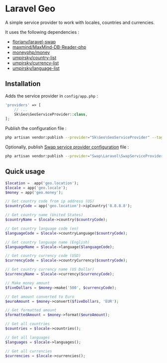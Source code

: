 # Laravel Geo

A simple service provider to work with locales, countries and currencies.

It uses the following dependencies :

* [florianv/laravel-swap](https://github.com/florianv/laravel-swap)
* [maxmind/MaxMind-DB-Reader-php](https://github.com/maxmind/MaxMind-DB-Reader-php)
* [moneyphp/money](https://github.com/moneyphp/money)
* [umpirsky/country-list](https://github.com/umpirsky/country-list)
* [umpirsky/currency-list](https://github.com/umpirsky/currency-list)
* [umpirsky/language-list](https://github.com/umpirsky/language-list)

## Installation

Adds the service provider in `config/app.php` :

```php
'providers' => [
    // ...
    Sk\Geo\GeoServiceProvider::class,
];
```

Publish the configuration file :

```bash
php artisan vendor:publish --provider="Sk\Geo\GeoServiceProvider" --tag="config"
```

Optionally, publish [Swap service provider configuration](https://github.com/florianv/laravel-swap/blob/master/doc/readme.md#configuration) file :

```bash
php artisan vendor:publish --provider="Swap\Laravel\SwapServiceProvider"
```

## Quick usage

```php
$location =  app('geo.location');
$locale = app('geo.locale');
$money = app('geo.money');

// Get country code from ip address (US)
$countryCode = app('geo.location')->ipCountry('8.8.8.8');

// Get country name (United States)
$countryName = $locale->country($countryCode);

// Get country language code (en)
$languageCode = $locale->countryLanguage($countryCode);

// Get country language name (English)
$languageName = $locale->language($languageCode);

// Get country currency code (USD)
$currencyCode = $locale->countryCurrency($countryCode);

// Get country currency name (US Dollar)
$currencyName = $locale->currency($currencyCode);

// Make money amount
$fiveDollars = $money->make('500', $currencyCode);

// Get amount converted to Euro
$euroAmount = $money->convert($fiveDollars, 'EUR');

// Get formatted amount
$formattedAmount = $money->format($euroAmount);

// Get all countries
$countries = $locale->countries();

// Get all languages
$languages = $locale->languages();

// Get all currencies
$currencies = $locale->currencies();
```
